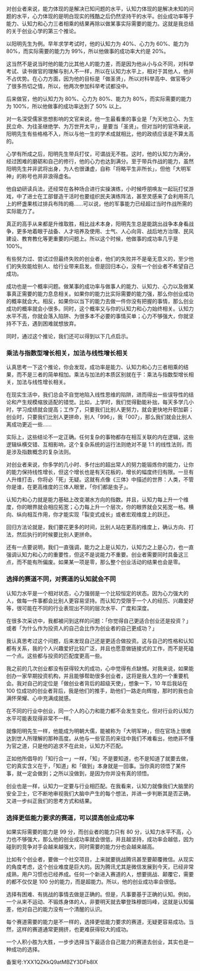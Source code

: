 对创业者来说，能力体现的是解决已知问题的水平，认知力体现的是解决未知的问题的水平，心力体现的是明白现实的残酷之后仍然坚持干的水平。创业成功率等于能力、认知力和心力三者相乘的结果再除以做某事实际需要的能力。这就是我总结的关于创业心学的第三个推论。 

以阳明先生为例。早年求学考试时，他的认知力为 40\%、心力为 60\%、能力为 80\%，而实际需要的能力为 99\%，所以他做事的成功率大约是 20\%。 

这当然不是说当时他的能力比其他人的能力差，而是因为他从小与众不同，对科举考试、读书做官的理解与别人不一样，所以在认知力水平上，相对于其他人，他并不占优势。在心力方面，因为他的目标是「做圣贤」，所以对科举高中、做官等少了很多热切之情，所以，他两次参加科举考试都没中。 

后来做官，他的认知力为 80\%、心力为 80\%、能力为 80\%，而实际需要的能力为 100\%，所以他做事的成功率达到了 50\% 以上。 

对一名深受儒家思想影响的文官来说，他一生最看重的事业是「为天地立心、为生民立命、为往圣继绝学、为万世开太平」，是要当「圣贤」。但对当时的官场来说，阳明先生有些格格不入，所以与他一生的学术成就相比，他的政绩应该是不算太高的。 

心学有所成之后，阳明先生带兵打仗，可谓战无不胜。这时，他的认知力为满分，经过困难的磨砺和自己的修行，他的心力也达到满分。至于带兵作战的能力，虽然阳明先生并非武将出身，为人也很谦虚，自称「将略平生非所长」，但他「大明军神」的称号也并非浪得虚名。 

他自幼研读兵法，还经常在各种场合进行实操演练，小时候呼朋唤友一起玩打仗游戏，中了进士在工部督造干活时也要组织民夫演练阵法，甚至灵感来了会利用茶几上的杯盏果核过排兵布阵的瘾……可以说，他的军事能力已经超过当时作战所需的实际能力了。 

真正的高手从来都是升维取胜，相比战术本身，阳明先生总是能跳出战争本身看战争，更多地着眼于战备、人才培养及使用、士气、人心向背、战后地方治理、民风建设、教育教化等更重要的问题上。所以这个时候，他做事的成功率几乎是 100\%。 

有些努力过、尝试过但最终失败的创业者，他们的失败并不是毫无意义的，至少他们的失败能给别人、给行业带来启发。但是回归本心，没有一个创业者不希望自己成功。 

成功也是一个概率问题。做某事的成功率与做事人的能力、认知力、心力以及做某事真正需要的能力息息相关。如果你的能力比实际需要的能力强，那么你创业成功的概率就会大。相反，如果你以当下的能力去做一件你没有把握的事情，那么创业成功的概率就会小很多。同时，这个概率又与你的认知力和心力始终相关。认知力水平不高，你就会落入陷阱、为很多本不必要的事情买单；心力不够强大，你就坚持不下去，遇到困难就想放弃。 

同时，通过这个推论，我们还可以得到以下几点启示。 

### 乘法与指数型增长相关，加法与线性增长相关 

认真思考一下这个推论，你会发现，成功率是能力、认知力和心力三者相乘的结果，而不是三者的简单相加。乘法与加法的本质区别就在于：乘法与指数型增长相关，加法与线性增长相关。 

在现实生活中，我们总会不自觉地陷入线性思维的陷阱，进而得出一些误导性的结论和产生规模缩放适配的错觉。比如，上学时，我们觉得勤能补拙，每天多学几小时，学习成绩就会提高；工作了，只要我们比别人更努力，就会更快地升职加薪；创业时，只要我们比别人更拼命，别人「996」，我「007」，那么我们就会比别人离成功更近一些…… 

实际上，这些结论不一定正确。任何复杂的事物都存在相互关联的内在逻辑，这些逻辑纵横交错、互相影响，这个复杂系统的运行法则绝对不是 1:1 的线性法则，而是涉及指数概念的复杂法则。 

对创业者来说，你多学的几小时、多付出的超出常人的努力能锻炼你的能力，让你的能力保持线性增长，但这个增长也是有天花板的，增长的幅度终归有限。一旦有人升维打击，你将必「死」无疑。这就有点像《三体》中描述的世界：人类，不管你是谁，在更高维度的三体人眼里，「你们都是虫子」。 

认知力和心力就是能力基础上改变潮水方向的指数。并且，认知力每上升一个维度，你的眼界就会相应拓宽；心力每上升一个层次，你的眼界就会又拓宽一格。横向、纵向相互作用，你才能实现「裂变式成长」或者宏观维度上的跃迁。 

回归方法论就是，我们要花更多的时间，比别人站在更高的维度上，确认方向、打法，然后执行的时候要比别人更拼命。 

还有一点要说明，我们一直强调，能力之上是认知力，认知力之上是心力，也一直强调认知力和心力的重要性，但这不是说能力不重要。创业者需要同时具备这三点，而不能有所偏废。如果某一项是零，那么整个创业活动的结果也会是零。 

### 选择的赛道不同，对赛道的认知就会不同 

认知力水平是一个相对状态，心力强弱是一个比较恒定的状态。因为心力强大的人，做每一件事都会比别人更容易坚持。而认知力受限于一个人的经历、兴趣爱好等，很可能在不同的行业表现出不同的层次水平、广度和深度。 

在很多次采访中，我都被问到这样的问题：「你觉得自己更适合创业还是投资？」或者「为什么作为投资人的自己会比作为创业者的自己更成功？」 

我认真思考过这个问题，后来发现自己还是更适合做投资。这与自己的性格和认知都有关系，我的个人兴趣爱好比较广泛，并且也愿意做链接式的工作，而不是死磕一个点。这些都与投资的匹配度更高一些。 

我之前的几次创业都没有获得较大的成功，心中觉得有点缺憾。对我来说，如果能创办一家早期投资机构，并且能够帮助很多创业者，这将是我人生的一个重要机会。我对自己的定位是「做创业者背后的超级天使」，想象一下，10 年后我站在 100 位成功的创业者背后，我是他们的推手，助他们一路走向辉煌，那时的我也会满怀荣耀、心中充满成就感。 

在不同的行业中创业，同一个人的心力和能力都不会发生变化，但对行业的认知力水平可能表现得非常不一样。 

就像阳明先生一样，他能成为明朝大儒，能被称为「大明军神」，但在官场上很难达到世人所理解的那种高度。从他与一些官员的来往中我们不难看出，他绝非不懂为官之道，只是他的追求不在此处，认知力不匹配。 

正如他所倡导的「知行合一」一样，「知」不是要知道，也不是知道了就要去做，它的真实含义在于，「知道」和「做到」本身就是一回事。当你真的领悟了某件事，就一定会做到；之所以没做到，是因为你并没有真的领悟。 

创业也是一样，认知力一定要与行业相匹配。在我看来，认知力就像我们大脑里的安全卫士，它不断地审视我们大脑中产生的每个想法，并进一步判断其是否正确，又进一步纠正我们的思考方式和结果。 

### 选择更低能力要求的赛道，可以提高创业成功率 

如果实际需要的能力是 99 分，而创业者的能力只有 80 分，认知力水平不高，心力也不够强大，那么他的创业成功率就会很低，并且越坚持，成功率会越低，因为碰到的竞争对手会越来越强大，同时需要的能力分也会越来越高。 

比如有个创业者，要做一个社交项目，上来就要挑战腾讯甚至要颠覆微信。从现实的角度考虑，这个创业难度是巨大的。因为腾讯尤其是微信发展到今天，已经非常成熟，用户习惯也已经养成。任何一个新进入赛道的人，想要挑战、颠覆它，需要的都不仅仅是 100 分的能力，而是超能力。所以，他的创业成功率会很低。 

选择有困难、有挑战的事情去做是正确的。但是，凡事要基于正确的认知。例如，一个从来不运动、不锻炼身体的人，非要明天就去攀登珠穆朗玛峰，这就是认知偏差，他对自己的能力没有一个清醒的认识。 

每个赛道需要的能力是不一样的，选择更低能力要求的赛道，无疑更容易成功。当然，这样的赛道通常更拥挤，也更难获得较大的成功。 

一个人积小胜为大胜，一步步选择当下最适合自己能力的赛道去创业，其实也是一种成功的选择。 

备案号:YXX1QZKkQ9atMBZY3DFb8lX